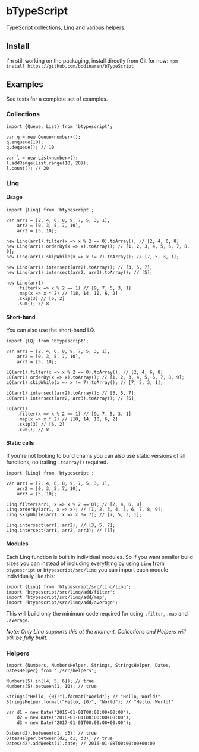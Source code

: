 # bTypeScript
TypeScript collections, Linq and various helpers.

## Install
I'm still working on the packaging, install directly from Git for now: `npm install https://github.com/bodinaren/bTypeScript`

## Examples
See tests for a complete set of examples.

### Collections
```
import {Queue, List} from 'btypescript';

var q = new Queue<number>();
q.enqueue(10);
q.dequeue(); // 10

var l = new List<number>();
l.addRange(List.range(10, 20));
l.count(); // 20
```

### Linq

#### Usage
```
import {Linq} from 'btypescript';

var arr1 = [2, 4, 6, 8, 9, 7, 5, 3, 1],
    arr2 = [0, 3, 5, 7, 10],
    arr3 = [5, 10];

new Linq(arr1).filter(x => x % 2 == 0).toArray(); // [2, 4, 6, 8]
new Linq(arr1).orderBy(x => x).toArray(); // [1, 2, 3, 4, 5, 6, 7, 8, 9];
new Linq(arr1).skipWhile(x => x != 7).toArray(); // [7, 5, 3, 1];

new Linq(arr1).intersect(arr2).toArray(); // [3, 5, 7];
new Linq(arr1).intersect(arr2, arr3).toArray(); // [5];

new Linq(arr1)
    .filter(x => x % 2 == 1) // [9, 7, 5, 3, 1]
    .map(x => x * 2) // [18, 14, 10, 6, 2]
    .skip(3) // [6, 2]
    .sum(); // 8
```

#### Short-hand ####
You can also use the short-hand LQ.
```
import {LQ} from 'btypescript';

var arr1 = [2, 4, 6, 8, 9, 7, 5, 3, 1],
    arr2 = [0, 3, 5, 7, 10],
    arr3 = [5, 10];

LQ(arr1).filter(x => x % 2 == 0).toArray(); // [2, 4, 6, 8]
LQ(arr1).orderBy(x => x).toArray(); // [1, 2, 3, 4, 5, 6, 7, 8, 9];
LQ(arr1).skipWhile(x => x != 7).toArray(); // [7, 5, 3, 1];

LQ(arr1).intersect(arr2).toArray(); // [3, 5, 7];
LQ(arr1).intersect(arr2, arr3).toArray(); // [5];

LQ(arr1)
    .filter(x => x % 2 == 1) // [9, 7, 5, 3, 1]
    .map(x => x * 2) // [18, 14, 10, 6, 2]
    .skip(3) // [6, 2]
    .sum(); // 8
```

#### Static calls ####
If you're not looking to build chains you can also use static versions of all functions, no trailing `.toArray()` required.
```
import {Linq} from 'btypescript';

var arr1 = [2, 4, 6, 8, 9, 7, 5, 3, 1],
    arr2 = [0, 3, 5, 7, 10],
    arr3 = [5, 10];

Linq.filter(arr1, x => x % 2 == 0); // [2, 4, 6, 8]
Linq.orderBy(arr1, x => x); // [1, 2, 3, 4, 5, 6, 7, 8, 9];
Linq.skipWhile(arr1, x => x != 7); // [7, 5, 3, 1];

Linq.intersect(arr1, arr2); // [3, 5, 7];
Linq.intersect(arr1, arr2, arr3); // [5];
```

#### Modules ####
Each Linq function is built in individual modules. So if you want smaller build sizes you can instead of including everything by using `Linq` from `btypescript` or `btypescript/src/linq` you can import each module individually like this:
```
import {Linq} from 'btypescript/src/linq/linq';
import 'btypescript/src/linq/add/filter';
import 'btypescript/src/linq/add/map';
import 'btypescript/src/linq/add/average';
```
This will build only the minimum code required for using `.filter`, `.map` and `.average`.

*Note: Only Linq supports this at the moment. Collections and Helpers will still be fully built.*

### Helpers ###
```
import {Numbers, NumbersHelper, Strings, StringsHelper, Dates, DatesHelper} from './src/helpers';

Numbers(5).in([4, 5, 6]); // true
Numbers(5).between(1, 10); // true

Strings("Hello, {0}!").format("World"); // "Hello, World!"
StringsHelper.format("Hello, {0}", "World"); // "Hello, World!"

var d1 = new Date("2015-01-01T00:00:00+00:00"),
    d2 = new Date("2016-01-01T00:00:00+00:00"),
    d3 = new Date("2017-01-01T00:00:00+00:00");

Dates(d2).between(d1, d3); // true
DatesHelper.between(d2, d1, d3); // true
Dates(d2).addWeeks(1).date; // 2016-01-08T00:00:00+00:00
```
